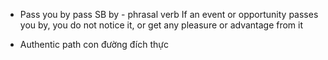 + Pass you by
	pass SB by - phrasal verb
	If an event or opportunity passes you by, you do not notice it, or get any pleasure or advantage from it

+ Authentic path
	con đường đích thực